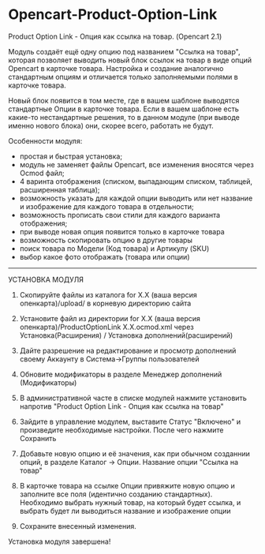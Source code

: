 # Opencart-Product-Option-Link

Product Option Link - Опция как ссылка на товар. (Opencart 2.1)

Модуль создаёт ещё одну опцию под названием "Ссылка на товар", которая позволяет выводить новый блок ссылок на товар в виде опций Opencart в карточке товара. Настройка и создание аналогично стандартным опциям и отличается только заполняемыми полями в карточке товара.

Новый блок появится в том месте, где в вашем шаблоне выводятся стандартные Опции в карточке товара. Если в вашем шаблоне есть какие-то нестандартные решения, то в данном модуле (при выводе именно нового блока) они, скорее всего, работать не будут.
 

Особенности модуля:
 - простая и быстрая установка; 
 - модуль не заменяет файлы Opencart, все изменения вносятся через Ocmod файл;
 - 4 варинта отображения (списком, выпадающим списком, таблицей, расширенная таблица);
 - возможность указать для каждой опции выводить или нет название и изображение для каждого товара в отдельности;
 - возможность прописать свои стили для каждого варианта отображения;
 - при выводе новая опция появится только в карточке товара
 - возможность скопировать опцию в другие товары
 - поиск товара по Модели (Код товара) и Артикулу (SKU)
 - выбор какое фото отображать (товара или опции)
 

-------------------------------------------------------------------------------------------------------------


УСТАНОВКА МОДУЛЯ
1) Скопируйте файлы из каталога for X.X (ваша версия опенкарта)/upload/ в корневую директорию сайта

2) Установите файл из директории for X.X (ваша версия опенкарта)/ProductOptionLink X.X.ocmod.xml через Установка(Расширения) / Установка дополнений(расширений)

3) Дайте разрешение на редактирование и просмотр дополнений своему Аккаунту в Система->Группы пользователей

4) Обновите модификаторы в разделе Менеджер дополнений (Модификаторы)

5) В административной часте в списке модулей нажмите установить напротив "Product Option Link - Опция как ссылка на товар"

6) Зайдите в управление модулем, выставите Статус "Включено" и произведите необходимые настройки. После чего нажмите Сохранить

7) Добавьте новую опцию и её значения, как при обычном созданнии опций, в разделе Каталог -> Опции. Название опции "Ссылка на товар"

8) В карточке товара на ссылке Опции привяжите новую опцию и заполните все поля (идентично созданию стандартных). Необходимо выбрать нужный товар, на который будет ссылка, и выбрать будет ли выводиться название и изображение опции

9) Сохраните внесенный изменения.

Установка модуля завершена!
